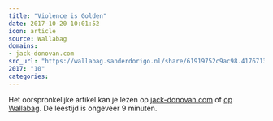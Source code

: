 ```yaml
---
title: "Violence is Golden"
date: 2017-10-20 10:01:52
icon: article
source: Wallabag
domains:
- jack-donovan.com
src_url: "https://wallabag.sanderdorigo.nl/share/61919752c9ac98.41767135"
2017: "10"
categories:
---
```

Het oorspronkelijke artikel kan je lezen op [jack-donovan.com](http://www.jack-donovan.com/axis/2011/03/violence-is-golden/) of [op Wallabag](https://wallabag.sanderdorigo.nl/share/61919752c9ac98.41767135). De leestijd is ongeveer 9 minuten.